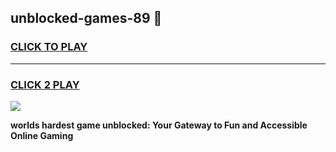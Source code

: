 
## unblocked-games-89 👋
<h3>
<a href="https://premium.freeplayer.one?title=unblocked-games-89&ref=14F">CLICK TO PLAY</a></h3>
<hr>

<h3>
<a href="https://premium.freeplayer.one?title=unblocked-games-89&ref=14F">CLICK 2 PLAY</a>
  
</h3>

<a href="https://premium.freeplayer.one?title=unblocked-games-89&ref=12F/"><img src="https://clearcache.store/games.png"></a>


**worlds hardest game unblocked: Your Gateway to Fun and Accessible Online Gaming**
